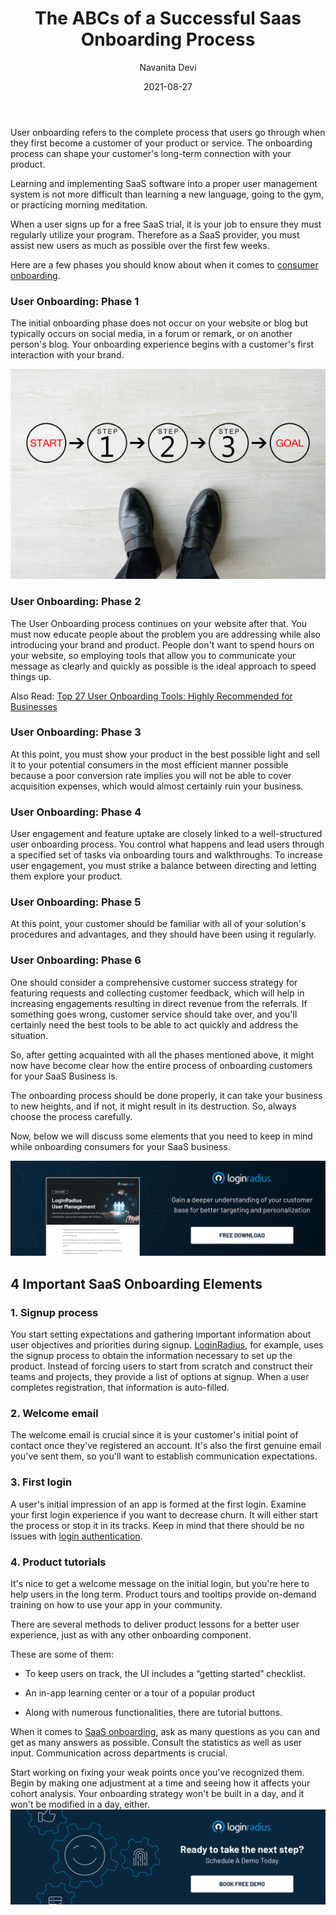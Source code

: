﻿---
title: "The ABCs of a Successful Saas Onboarding Process"
date: "2021-08-27"
coverImage: "user-onboarding.jpg"
tags: ["user onboarding","saas","login authentication"]
author: "Navanita Devi"
description: "The onboarding process is the lifeline for your customer, and it's one of the most valuable tools that you as a company can control. Here are a few tips for a stellar SaaS company onboarding process that will greatly improve your customer retention and overall satisfaction."
metadescription: "This article  will help you structure and improve your onboarding process and make the experience of new customers as productive and enjoyable as possible."
metatitle: "Steps and Checklist of a Successful Saas Onboarding Process"
---

User onboarding refers to the complete process that users go through when they first become a customer of your product or service. The onboarding process can shape your customer's long-term connection with your product.

Learning and implementing SaaS software into a proper user management system is not more difficult than learning a new language, going to the gym, or practicing morning meditation.

When a user signs up for a free SaaS trial, it is your job to ensure they must regularly utilize your program. Therefore as a SaaS provider, you must assist new users as much as possible over the first few weeks.

  

Here are a few phases you should know about when it comes to [consumer onboarding](https://www.loginradius.com/blog/fuel/importance-customer-onboarding/).



### User Onboarding: Phase 1

The initial onboarding phase does not occur on your website or blog but typically occurs on social media, in a forum or remark, or on another person's blog. Your onboarding experience begins with a customer's first interaction with your brand.

![steps-user-onboarding](user-onboarding2.jpg)

### User Onboarding: Phase 2

The User Onboarding process continues on your website after that. You must now educate people about the problem you are addressing while also introducing your brand and product. People don't want to spend hours on your website, so employing tools that allow you to communicate your message as clearly and quickly as possible is the ideal approach to speed things up.

Also Read: [Top 27 User Onboarding Tools: Highly Recommended for Businesses](https://www.loginradius.com/blog/fuel/user-onboarding-tools/)

### User Onboarding: Phase 3

At this point, you must show your product in the best possible light and sell it to your potential consumers in the most efficient manner possible because a poor conversion rate implies you will not be able to cover acquisition expenses, which would almost certainly ruin your business.

### User Onboarding: Phase 4

User engagement and feature uptake are closely linked to a well-structured user onboarding process. You control what happens and lead users through a specified set of tasks via onboarding tours and walkthroughs. To increase user engagement, you must strike a balance between directing and letting them explore your product.

### User Onboarding: Phase 5

At this point, your customer should be familiar with all of your solution's procedures and advantages, and they should have been using it regularly.

### User Onboarding: Phase 6

One should consider a comprehensive customer success strategy for featuring requests and collecting customer feedback, which will help in increasing engagements resulting in direct revenue from the referrals. If something goes wrong, customer service should take over, and you'll certainly need the best tools to be able to act quickly and address the situation.

So, after getting acquainted with all the phases mentioned above, it might now have become clear how the entire process of onboarding customers for your SaaS Business is.

The onboarding process should be done properly, it can take your business to new heights, and if not, it might result in its destruction. So, always choose the process carefully.

Now, below we will discuss some elements that you need to keep in mind while onboarding consumers for your SaaS business.

[![DS-User-management](DS-User-management.png)](https://www.loginradius.com/resource/loginradius-ciam-user-management/)

## 4 Important SaaS Onboarding Elements

### 1. Signup process

You start setting expectations and gathering important information about user objectives and priorities during signup. [LoginRadius](https://accounts.loginradius.com/auth.aspx?action=register), for example, uses the signup process to obtain the information necessary to set up the product. Instead of forcing users to start from scratch and construct their teams and projects, they provide a list of options at signup. When a user completes registration, that information is auto-filled.

### 2. Welcome email

The welcome email is crucial since it is your customer's initial point of contact once they've registered an account. It's also the first genuine email you've sent them, so you'll want to establish communication expectations.

### 3. First login

A user's initial impression of an app is formed at the first login. Examine your first login experience if you want to decrease churn. It will either start the process or stop it in its tracks. Keep in mind that there should be no issues with [login authentication](https://www.loginradius.com/authenticate/).

### 4. Product tutorials

It's nice to get a welcome message on the initial login, but you're here to help users in the long term. Product tours and tooltips provide on-demand training on how to use your app in your community.

There are several methods to deliver product lessons for a better user experience, just as with any other onboarding component.

  

These are some of them:

  

-   To keep users on track, the UI includes a “getting started” checklist.
    
-   An in-app learning center or a tour of a popular product
    
-   Along with numerous functionalities, there are tutorial buttons.
    

When it comes to [SaaS onboarding](https://www.loginradius.com/blog/fuel/why-is-consumer-onboarding-critical-for-startups/), ask as many questions as you can and get as many answers as possible. Consult the statistics as well as user input. Communication across departments is crucial.

  

Start working on fixing your weak points once you've recognized them. Begin by making one adjustment at a time and seeing how it affects your cohort analysis. Your onboarding strategy won't be built in a day, and it won't be modified in a day, either.
[![book-a-demo-Consultation](../../assets/book-a-demo-loginradius.png)](https://www.loginradius.com/book-a-demo/)
